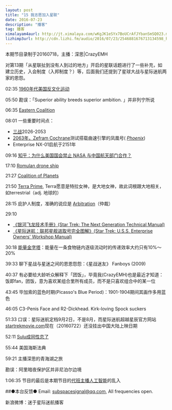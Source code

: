 ```yaml
---
layout: post
title: "15 我志愿加入星联"
date: 2016-07-23
description: "播客"
tag: 播客 
ximalayam4aurl: http://jt.ximalaya.com/wKgJK1eSYx7BoUCrAfJYbanSmSQ023.m4a?channel=rss&album_id=3135361&track_id=18862849&uid=6418191&jt=http://audio.xmcdn.com/group19/M00/44/4D/wKgJK1eSYx7BoUCrAfJYbanSmSQ023.m4a
lizhimp3url: http://cdn.lizhi.fm/audio/2016/07/23/2546881676713134598_hd.mp3
---   
```


本期节目录制于20160718，主播：深思\|CrazyEMH

对第13期「从星联扯到没有人到过的地方」开启的星联话题进行了一些补充，如建立历史，入会制度（入邦制度？）等，后面我们还提到了星球大战与星际迷航两家的恩怨。

02:35 [1960年代美国反文化运动](https://en.wikipedia.org/wiki/Counterculture_of_the_1960s)

05:50 勘误：「Superior ability breeds superior ambition. 」并非列宁所说

06:35 [Eastern Coalition](http://memory-alpha.wikia.com/wiki/Eastern_Coalition)

08:01 一些重要时间点：
* [三战](http://memory-alpha.wikia.com/wiki/World_War_III)2026-2053
* [2063年，Zefram Cochrane](http://memory-alpha.wikia.com/wiki/Zefram_Cochrane)测试搭载曲速引擎的凤凰号( [_Phoenix_](http://memory-alpha.wikia.com/wiki/Phoenix))
* Enterprise NX-01启航于2151年

09:16 [知乎：为什么美国国会禁止 NASA 与中国航天部门合作？](https://www.zhihu.com/question/39428833)

17:10 [Romulan drone ship](http://memory-alpha.wikia.com/wiki/Romulan_drone_ship)

21:27 [Coalition of Planets](http://memory-alpha.wikia.com/wiki/Coalition_of_Planets)

21:50 [Terra Prime](http://memory-alpha.wikia.com/wiki/Terra_Prime), Terra愿意是特拉女神，是大地女神，故此词根跟大地相关，如terrestrial（adj. 地球的）

28:15 庇护人制度，准确的说应是 [Arbitration](http://memory-alpha.wikia.com/wiki/Arbitration)（仲裁）

29:10 
* [《银河飞龙技术手册》(Star Trek: The Next Generation Technical Manual)](https://www.amazon.com/Star-Trek-Next-Generation-Technical/dp/0671704273)
* [《星际迷航：联邦星舰进取号完全图解》(Star Trek: U.S.S. Enterprise Owners&#39; Workshop Manual)](https://www.amazon.com/Star-Trek-U-S-S-Enterprise-Haynes/dp/1451621299)

30:18 [能量金字塔](http://baike.baidu.com/view/824192.htm)：能量在一条食物链内逐级流动时的传递效率大约只有10%～20%

39:33 聊下星战与星迷之间的恩恩怨怨：《星战迷友》 Fanboys (2009)

40:37 有必要给大龄听众解释下「团饭」，毕竟我(CrazyEMH)也是最近才知道：饭即fan，团饭，意为喜欢某组合里所有成员，而不是只喜欢组合中的某一位

43:45 毕加索的蓝色时期(Picasso&#39;s Blue Period)：1901-1904期间其画作多用蓝色

46:05 C3-Penis Face and R2-Dickhead. Kirk-loving Spock suckers

51:33 口误：星际迷航定档9月2日，不是8月，而星际迷航超越星辰官方网站[startrekmovie.com](http://www.startrekmovie.com/_apps/releasedates/release-dates.html)现在（20160722）还没挂出中国大陆上映日期

52:11 [Sulu成同性恋了](http://www.hollywoodreporter.com/news/george-takei-reacts-gay-sulu-909154)

55:44 美国海斯法典

59:21 主播深思的青海湖之旅

勘误：阿里暗夜保护区并非尼泊尔边境

1:06:35 节目的最后是本期节目的[代班主播人工智能](http://www.oddcast.com/home/demos/tts/tts_example.php?sitepal)的乱入

##●本台反馈●
Email: [subspacesignal@qq.com](mailto:subspacesignal@qq.com), All frequencies open.

新浪微博：迷于星际迷航播客